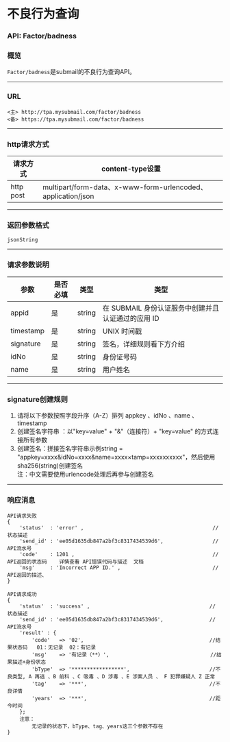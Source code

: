 # 不良行为查询     
### API: Factor/badness
### 概览
`Factor/badness`是submail的不良行为查询API。
***
### URL
```
<主> http://tpa.mysubmail.com/factor/badness  
<备> https://tpa.mysubmail.com/factor/badness
```
***
### http请求方式
| 请求方式  | content-type设置                                             |
| --------- | ------------------------------------------------------------ |
| http post | multipart/form-data、x-www-form-urlencoded、application/json |
***
### 返回参数格式
`jsonString`
***
### 请求参数说明
| 参数      | 是否必填 | 类型   | 类型                                               |
| --------- | -------- | ------ | -------------------------------------------------- |
| appid     | 是       | string | 在 SUBMAIL 身份认证服务中创建并且认证通过的应用 ID |
| timestamp | 是       | string | UNIX 时间戳                                        |
| signature | 是       | string | 签名，详细规则看下方介绍                           |
| idNo      | 是       | string | 身份证号码                                         |
| name      | 是       | string | 用户姓名                                           |
***
### signature创建规则
1. 请将以下参数按照字段升序（A-Z）排列    appkey 、idNo 、name 、timestamp
2. 创建签名字符串 ：以"key=value" + "&amp;"（连接符）+ "key=value" 的方式连接所有参数
3. 创建签名：拼接签名字符串示例string = "appkey=xxxx&amp;idNo=xxxx&amp;name=xxxx×tamp=xxxxxxxxxx"，然后使用sha256(string)创建签名  
   注：中文需要使用urlencode处理后再参与创建签名
***
### 响应消息
```
API请求失败
{
    'status'  : 'error' ,                                          // 状态描述
    'send_id' : 'ee05d1635db847a2bf3c8317434539d6',                // API流水号
    'code'    : 1201 ,                                             // API返回的状态码    详情查看 API错误代码与描述  文档
    'msg'     : 'Incorrect APP ID.' ,                              // API返回的描述、  
}
```
```
API请求成功
{
    'status'  : 'success' ,                                       // 状态描述
    'send_id' : 'ee05d1635db847a2bf3c8317434539d6',               // API流水号
    'result' : {
        'code'   => '02',                                         //结果状态码   01：无记录  02：有记录
        'msg'    => '有记录（**）',                                 //结果描述+身份状态
        'bType'  => '*****************',                          //不良类型, A 再逃 、B 前科 、C 吸毒 、D 涉毒 、E 涉案人员 、 F 犯罪嫌疑人 Z 正常
        'tag'    => '***',                                        //不良详情
        'years'  => '***',                                        //距今时间
    };
    注意：
        无记录的状态下，bType、tag、years这三个参数不存在
}
```